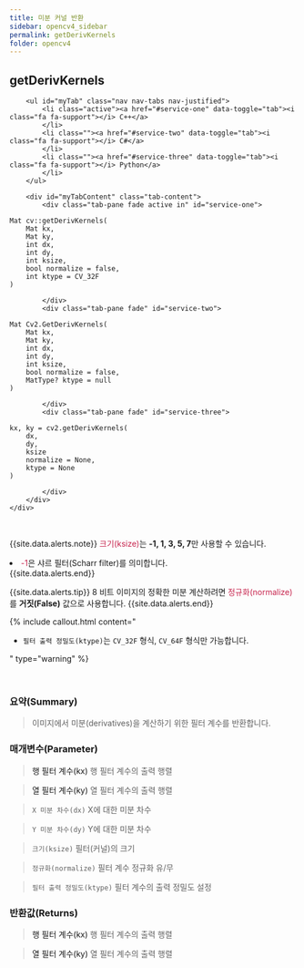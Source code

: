 ```yaml
---
title: 미분 커널 반환
sidebar: opencv4_sidebar
permalink: getDerivKernels
folder: opencv4
---
```


<div class="row">
    <div class="col-lg-12">
        <h2 class="page-header">getDerivKernels</h2>
    </div>
    <div class="col-lg-12">

        <ul id="myTab" class="nav nav-tabs nav-justified">
            <li class="active"><a href="#service-one" data-toggle="tab"><i class="fa fa-support"></i> C++</a>
            </li>
            <li class=""><a href="#service-two" data-toggle="tab"><i class="fa fa-support"></i> C#</a>
            </li>
            <li class=""><a href="#service-three" data-toggle="tab"><i class="fa fa-support"></i> Python</a>
            </li>
        </ul>

        <div id="myTabContent" class="tab-content">
            <div class="tab-pane fade active in" id="service-one">
<pre class="prettyprint"><code class="language-cpp">Mat cv::getDerivKernels(
    Mat kx,
    Mat ky,
    int dx,
    int dy,
    int ksize,
    bool normalize = false,
    int ktype = CV_32F 
)</code></pre>
            </div>
            <div class="tab-pane fade" id="service-two">
<pre class="prettyprint"><code class="language-cs">Mat Cv2.GetDerivKernels(
    Mat kx,
    Mat ky,
    int dx,
    int dy,
    int ksize,
    bool normalize = false,
    MatType? ktype = null
)</code></pre>
            </div>
            <div class="tab-pane fade" id="service-three">
<pre class="prettyprint"><code class="language-py">kx, ky = cv2.getDerivKernels(
    dx,
    dy,
    ksize
    normalize = None,
    ktype = None
)</code></pre>
            </div>
        </div>
    </div>
</div>

<br>

{{site.data.alerts.note}}
<font color="#c7254e">크기(ksize)</font>는 <b>-1, 1, 3, 5, 7</b>만 사용할 수 있습니다.<br>
<li class="alerts_li"><font color="#c7254e">-1</font>은 샤르 필터(Scharr filter)를 의미합니다.</li>
{{site.data.alerts.end}}

{{site.data.alerts.tip}}
8 비트 이미지의 정확한 미분 계산하려면 <font color="#c7254e">정규화(normalize)</font>를 <b>거짓(False)</b> 값으로 사용합니다.
{{site.data.alerts.end}}

{% include callout.html content="

- `필터 출력 정밀도(ktype)`는 `CV_32F` 형식, `CV_64F` 형식만 가능합니다.

" type="warning" %}

<br>

### 요약(Summary)

> 이미지에서 미분(derivatives)을 계산하기 위한 필터 계수를 반환합니다.

### 매개변수(Parameter)

> <a data-toggle="tooltip" data-original-title="{{site.data.glossary.only_C_CS}}">행 필터 계수(kx)</a> 행 필터 계수의 출력 행렬

> <a data-toggle="tooltip" data-original-title="{{site.data.glossary.only_C_CS}}">열 필터 계수(ky)</a> 열 필터 계수의 출력 행렬

> `X 미분 차수(dx)` X에 대한 미분 차수

> `Y 미분 차수(dy)` Y에 대한 미분 차수

> `크기(ksize)` 필터(커널)의 크기

> `정규화(normalize)` 필터 계수 정규화 유/무

> `필터 출력 정밀도(ktype)` 필터 계수의 출력 정밀도 설정

### 반환값(Returns)

> <a data-toggle="tooltip" data-original-title="{{site.data.glossary.only_Python}}">행 필터 계수(kx)</a> 행 필터 계수의 출력 행렬

> <a data-toggle="tooltip" data-original-title="{{site.data.glossary.only_Python}}">열 필터 계수(ky)</a> 열 필터 계수의 출력 행렬